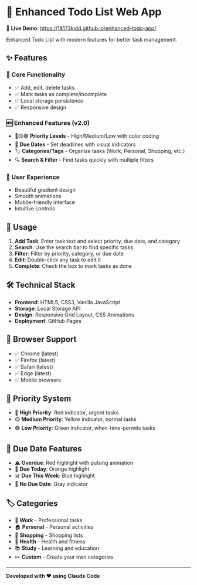 # 📝 Enhanced Todo List Web App

🚀 **Live Demo**: https://18173kidd.github.io/enhanced-todo-app/

Enhanced Todo List with modern features for better task management.

## ✨ Features

### 🎯 Core Functionality
- ✅ Add, edit, delete tasks
- ✅ Mark tasks as complete/incomplete  
- ✅ Local storage persistence
- ✅ Responsive design

### 🆕 Enhanced Features (v2.0)
- 🔴🟡🟢 **Priority Levels** - High/Medium/Low with color coding
- 📅 **Due Dates** - Set deadlines with visual indicators
- 🏷️ **Categories/Tags** - Organize tasks (Work, Personal, Shopping, etc.)
- 🔍 **Search & Filter** - Find tasks quickly with multiple filters

### 🎨 User Experience
- Beautiful gradient design
- Smooth animations
- Mobile-friendly interface
- Intuitive controls

## 🚀 Usage

1. **Add Task**: Enter task text and select priority, due date, and category
2. **Search**: Use the search bar to find specific tasks
3. **Filter**: Filter by priority, category, or due date
4. **Edit**: Double-click any task to edit it
5. **Complete**: Check the box to mark tasks as done

## 🛠️ Technical Stack

- **Frontend**: HTML5, CSS3, Vanilla JavaScript
- **Storage**: Local Storage API
- **Design**: Responsive Grid Layout, CSS Animations
- **Deployment**: GitHub Pages

## 📱 Browser Support

- ✅ Chrome (latest)
- ✅ Firefox (latest)  
- ✅ Safari (latest)
- ✅ Edge (latest)
- ✅ Mobile browsers

## 🎯 Priority System

- 🔴 **High Priority**: Red indicator, urgent tasks
- 🟡 **Medium Priority**: Yellow indicator, normal tasks  
- 🟢 **Low Priority**: Green indicator, when-time-permits tasks

## 📅 Due Date Features

- ⚠️ **Overdue**: Red highlight with pulsing animation
- 📅 **Due Today**: Orange highlight
- 📊 **Due This Week**: Blue highlight
- 📝 **No Due Date**: Gray indicator

## 🏷️ Categories

- 💼 **Work** - Professional tasks
- 🏠 **Personal** - Personal activities
- 🛒 **Shopping** - Shopping lists
- 💪 **Health** - Health and fitness
- 📚 **Study** - Learning and education
- ✏️ **Custom** - Create your own categories

---

**Developed with ❤️ using Claude Code**